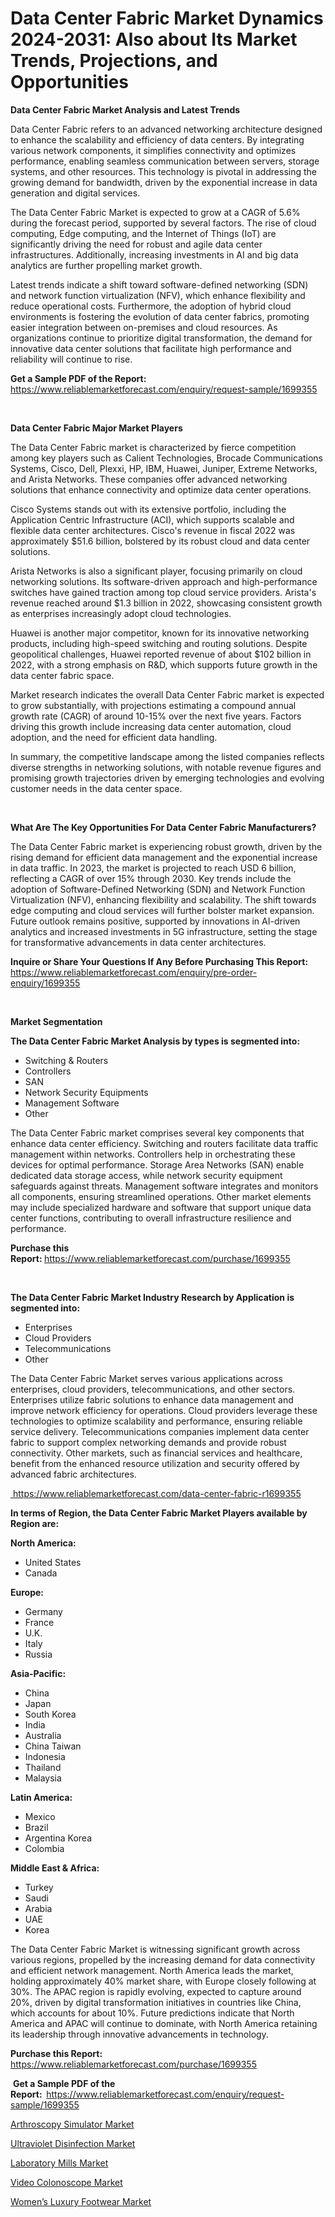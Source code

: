 <p><h1>Data Center Fabric Market Dynamics 2024-2031: Also about Its Market Trends, Projections, and Opportunities</h1></p><p><strong>Data Center Fabric Market Analysis and Latest Trends</strong></p>
<p><p>Data Center Fabric refers to an advanced networking architecture designed to enhance the scalability and efficiency of data centers. By integrating various network components, it simplifies connectivity and optimizes performance, enabling seamless communication between servers, storage systems, and other resources. This technology is pivotal in addressing the growing demand for bandwidth, driven by the exponential increase in data generation and digital services.</p><p>The Data Center Fabric Market is expected to grow at a CAGR of 5.6% during the forecast period, supported by several factors. The rise of cloud computing, Edge computing, and the Internet of Things (IoT) are significantly driving the need for robust and agile data center infrastructures. Additionally, increasing investments in AI and big data analytics are further propelling market growth. </p><p>Latest trends indicate a shift toward software-defined networking (SDN) and network function virtualization (NFV), which enhance flexibility and reduce operational costs. Furthermore, the adoption of hybrid cloud environments is fostering the evolution of data center fabrics, promoting easier integration between on-premises and cloud resources. As organizations continue to prioritize digital transformation, the demand for innovative data center solutions that facilitate high performance and reliability will continue to rise.</p></p>
<p><strong>Get a Sample PDF of the Report:&nbsp;</strong> <a href="https://www.reliablemarketforecast.com/enquiry/request-sample/1699355?utm_campaign=1398&utm_medium=2&utm_source=Github&utm_content=ia&utm_term=20102024&utm_id=data-center-fabric">https://www.reliablemarketforecast.com/enquiry/request-sample/1699355</a></p>
<p>&nbsp;</p>
<p><strong>Data Center Fabric Major Market Players</strong></p>
<p><p>The Data Center Fabric market is characterized by fierce competition among key players such as Calient Technologies, Brocade Communications Systems, Cisco, Dell, Plexxi, HP, IBM, Huawei, Juniper, Extreme Networks, and Arista Networks. These companies offer advanced networking solutions that enhance connectivity and optimize data center operations.</p><p>Cisco Systems stands out with its extensive portfolio, including the Application Centric Infrastructure (ACI), which supports scalable and flexible data center architectures. Cisco's revenue in fiscal 2022 was approximately $51.6 billion, bolstered by its robust cloud and data center solutions.</p><p>Arista Networks is also a significant player, focusing primarily on cloud networking solutions. Its software-driven approach and high-performance switches have gained traction among top cloud service providers. Arista's revenue reached around $1.3 billion in 2022, showcasing consistent growth as enterprises increasingly adopt cloud technologies.</p><p>Huawei is another major competitor, known for its innovative networking products, including high-speed switching and routing solutions. Despite geopolitical challenges, Huawei reported revenue of about $102 billion in 2022, with a strong emphasis on R&D, which supports future growth in the data center fabric space.</p><p>Market research indicates the overall Data Center Fabric market is expected to grow substantially, with projections estimating a compound annual growth rate (CAGR) of around 10-15% over the next five years. Factors driving this growth include increasing data center automation, cloud adoption, and the need for efficient data handling.</p><p>In summary, the competitive landscape among the listed companies reflects diverse strengths in networking solutions, with notable revenue figures and promising growth trajectories driven by emerging technologies and evolving customer needs in the data center space.</p></p>
<p>&nbsp;</p>
<p><strong>What Are The Key Opportunities For Data Center Fabric Manufacturers?</strong></p>
<p><p>The Data Center Fabric market is experiencing robust growth, driven by the rising demand for efficient data management and the exponential increase in data traffic. In 2023, the market is projected to reach USD 6 billion, reflecting a CAGR of over 15% through 2030. Key trends include the adoption of Software-Defined Networking (SDN) and Network Function Virtualization (NFV), enhancing flexibility and scalability. The shift towards edge computing and cloud services will further bolster market expansion. Future outlook remains positive, supported by innovations in AI-driven analytics and increased investments in 5G infrastructure, setting the stage for transformative advancements in data center architectures.</p></p>
<p><strong>Inquire or Share Your Questions If Any Before Purchasing This Report:</strong> <a href="https://www.reliablemarketforecast.com/enquiry/pre-order-enquiry/1699355?utm_campaign=1398&utm_medium=2&utm_source=Github&utm_content=ia&utm_term=20102024&utm_id=data-center-fabric">https://www.reliablemarketforecast.com/enquiry/pre-order-enquiry/1699355</a></p>
<p>&nbsp;</p>
<p><strong>Market Segmentation</strong></p>
<p><strong>The Data Center Fabric Market Analysis by types is segmented into:</strong></p>
<p><ul><li>Switching & Routers</li><li>Controllers</li><li>SAN</li><li>Network Security Equipments</li><li>Management Software</li><li>Other</li></ul></p>
<p><p>The Data Center Fabric market comprises several key components that enhance data center efficiency. Switching and routers facilitate data traffic management within networks. Controllers help in orchestrating these devices for optimal performance. Storage Area Networks (SAN) enable dedicated data storage access, while network security equipment safeguards against threats. Management software integrates and monitors all components, ensuring streamlined operations. Other market elements may include specialized hardware and software that support unique data center functions, contributing to overall infrastructure resilience and performance.</p></p>
<p><strong>Purchase this Report:&nbsp;</strong><a href="https://www.reliablemarketforecast.com/purchase/1699355?utm_campaign=1398&utm_medium=2&utm_source=Github&utm_content=ia&utm_term=20102024&utm_id=data-center-fabric">https://www.reliablemarketforecast.com/purchase/1699355</a></p>
<p>&nbsp;</p>
<p><strong>The Data Center Fabric Market Industry Research by Application is segmented into:</strong></p>
<p><ul><li>Enterprises</li><li>Cloud Providers</li><li>Telecommunications</li><li>Other</li></ul></p>
<p><p>The Data Center Fabric Market serves various applications across enterprises, cloud providers, telecommunications, and other sectors. Enterprises utilize fabric solutions to enhance data management and improve network efficiency for operations. Cloud providers leverage these technologies to optimize scalability and performance, ensuring reliable service delivery. Telecommunications companies implement data center fabric to support complex networking demands and provide robust connectivity. Other markets, such as financial services and healthcare, benefit from the enhanced resource utilization and security offered by advanced fabric architectures.</p></p>
<p><a href="https://www.reliablemarketforecast.com/data-center-fabric-r1699355?utm_campaign=1398&utm_medium=2&utm_source=Github&utm_content=ia&utm_term=20102024&utm_id=data-center-fabric">&nbsp;https://www.reliablemarketforecast.com/data-center-fabric-r1699355</a></p>
<p><strong>In terms of Region, the Data Center Fabric Market Players available by Region are:</strong></p>
<p>
    <p> <strong> North America: </strong>
        <ul>
            <li>United States</li>
            <li>Canada</li>
        </ul>
        </p> 
    <p> <strong> Europe: </strong>
        <ul>
            <li>Germany</li>
            <li>France</li>
            <li>U.K.</li>
            <li>Italy</li>
            <li>Russia</li>
        </ul>
        </p> 
    <p> <strong> Asia-Pacific: </strong>
        <ul>
            <li>China</li>
            <li>Japan</li>
            <li>South Korea</li>
            <li>India</li>
            <li>Australia</li>
            <li>China Taiwan</li>
            <li>Indonesia</li>
            <li>Thailand</li>
            <li>Malaysia</li>
        </ul>
        </p> 
    <p> <strong> Latin America: </strong>
        <ul>
            <li>Mexico</li>
            <li>Brazil</li>
            <li>Argentina Korea</li>
            <li>Colombia</li>
        </ul>
        </p> 
    <p> <strong> Middle East & Africa: </strong>
        <ul>
            <li>Turkey</li>
            <li>Saudi</li>
            <li>Arabia</li>
            <li>UAE</li>
            <li>Korea</li>
        </ul>
    </p>
    </p>
<p><p>The Data Center Fabric Market is witnessing significant growth across various regions, propelled by the increasing demand for data connectivity and efficient network management. North America leads the market, holding approximately 40% market share, with Europe closely following at 30%. The APAC region is rapidly evolving, expected to capture around 20%, driven by digital transformation initiatives in countries like China, which accounts for about 10%. Future predictions indicate that North America and APAC will continue to dominate, with North America retaining its leadership through innovative advancements in technology.</p></p>
<p><strong>Purchase this Report: </strong><a href="https://www.reliablemarketforecast.com/purchase/1699355?utm_campaign=1398&utm_medium=2&utm_source=Github&utm_content=ia&utm_term=20102024&utm_id=data-center-fabric">https://www.reliablemarketforecast.com/purchase/1699355</a></p>
<p>&nbsp;<strong>Get a Sample PDF of the Report:&nbsp;&nbsp;</strong><a href="https://www.reliablemarketforecast.com/enquiry/request-sample/1699355?utm_campaign=1398&utm_medium=2&utm_source=Github&utm_content=ia&utm_term=20102024&utm_id=data-center-fabric">https://www.reliablemarketforecast.com/enquiry/request-sample/1699355</a></p>
<p><strong></strong></p>
<p><p><a href="https://www.linkedin.com/pulse/arthroscopy-simulator-market-innovations-trends-comprehensive-djxcc?utm_campaign=1398&utm_medium=2&utm_source=Github&utm_content=ia&utm_term=20102024&utm_id=data-center-fabric">Arthroscopy Simulator Market</a></p><p><a href="https://github.com/mharielmesa/Market-Research-Report-List-5/blob/main/ultraviolet-disinfection-market.md?utm_campaign=1398&utm_medium=2&utm_source=Github&utm_content=ia&utm_term=20102024&utm_id=data-center-fabric">Ultraviolet Disinfection Market</a></p><p><a href="https://issuu.com/reportprime-2/docs/laboratory-mills-market-size-2030.p_11b2c152ec122e?utm_campaign=1398&utm_medium=2&utm_source=Github&utm_content=ia&utm_term=20102024&utm_id=data-center-fabric">Laboratory Mills Market</a></p><p><a href="https://www.linkedin.com/pulse/video-colonoscope-market-emerging-trends-future-prospects-ucyne?utm_campaign=1398&utm_medium=2&utm_source=Github&utm_content=ia&utm_term=20102024&utm_id=data-center-fabric">Video Colonoscope Market</a></p><p><a href="https://github.com/fletaw9bs/Market-Research-Report-List-1/blob/main/womens-luxury-footwear-market.md?utm_campaign=1398&utm_medium=2&utm_source=Github&utm_content=ia&utm_term=20102024&utm_id=data-center-fabric">Women’s Luxury Footwear Market</a></p></p>